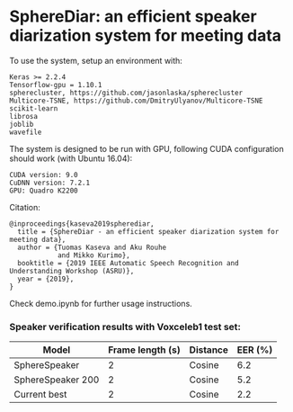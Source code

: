 # SphereDiar: an efficient speaker diarization system for meeting data

To use the system, setup an environment with:

```
Keras >= 2.2.4 
Tensorflow-gpu = 1.10.1
spherecluster, https://github.com/jasonlaska/spherecluster
Multicore-TSNE, https://github.com/DmitryUlyanov/Multicore-TSNE
scikit-learn
librosa
joblib
wavefile
```


The system is designed to be run with GPU, following CUDA configuration should work (with Ubuntu 16.04):

```
CUDA version: 9.0
CuDNN version: 7.2.1
GPU: Quadro K2200
```

Citation:

```
@inproceedings{kaseva2019spherediar,
  title = {SphereDiar - an efficient speaker diarization system for meeting data},
  author = {Tuomas Kaseva and Aku Rouhe 
            and Mikko Kurimo},
  booktitle = {2019 IEEE Automatic Speech Recognition and Understanding Workshop (ASRU)},
  year = {2019},
}
```

Check demo.ipynb for further usage instructions.

### Speaker verification results with Voxceleb1 test set:

| Model  | Frame length (s) | Distance | EER (%) |
| ------------- |-----| ------| ---- |
| SphereSpeaker  |2| Cosine | 6.2  |
| SphereSpeaker 200 |2| Cosine | 5.2 |
| Current best |2| Cosine | 2.2 |

